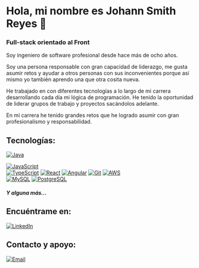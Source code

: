 # Hola, mi nombre es Johann Smith Reyes 👋
### Full-stack orientado al Front


Soy ingeniero de software profesional desde hace más de ocho años.

Soy una persona responsable con gran capacidad de liderazgo, me gusta asumir retos y ayudar a otros personas con sus inconvenientes porque así mismo yo también aprendo una que otra cosita nueva.

He trabajado en con diferentes tecnologías a lo largo de mi carrera desarrollando cada día mi lógica de programación. He tenido la oportunidad de liderar grupos de trabajo y proyectos sacándolos adelante.

En mi carrera he tenido grandes retos que he logrado asumir con gran profesionalismo y responsabilidad.



## Tecnologías:

[![Java](https://img.shields.io/badge/Java-007396?style=for-the-badge&logo=java&logoColor=white&labelColor=101010)]()

[![JavaScript](https://img.shields.io/badge/JavaScript-F7DF1E?style=for-the-badge&logo=javascript&logoColor=white&labelColor=101010)]()</br>
[![TypeScript](https://img.shields.io/badge/TypeScript-4870BE?style=for-the-badge&logo=typescript&logoColor=white&labelColor=101010)]()
[![React](https://img.shields.io/badge/React-61DAFB?style=for-the-badge&logo=react&logoColor=white&labelColor=101010)]()
[![Angular](https://img.shields.io/badge/Angular-C92B34?style=for-the-badge&logo=angular&logoColor=white&labelColor=101010)]()
[![Git](https://img.shields.io/badge/Git-D15835?style=for-the-badge&logo=git&logoColor=white&labelColor=101010)]()
[![AWS](https://img.shields.io/badge/AWS-232F3E?style=for-the-badge&logo=amazon-aws&logoColor=white&labelColor=101010)]()
</br>
[![MySQL](https://img.shields.io/badge/MySQL-4479A1?style=for-the-badge&logo=mysql&logoColor=white&labelColor=101010)]()
[![PostgreSQL](https://img.shields.io/badge/PostgreSQL-41628B?style=for-the-badge&logo=postgresql&logoColor=white&labelColor=101010)]()
</br>
##### Y alguna más...

## Encuéntrame en:

[![LinkedIn](https://img.shields.io/badge/LinkedIn-Johann_Smith_Reyes-0077B5?style=for-the-badge&logo=linkedin&logoColor=white&labelColor=101010)](https://www.linkedin.com/in/johannsmithr)


## Contacto y apoyo:

[![Email](https://img.shields.io/badge/johannsmithr@gmail.com-D14836?style=for-the-badge&logo=gmail&logoColor=white&labelColor=101010)](mailto:braismoure@mouredev.com)
